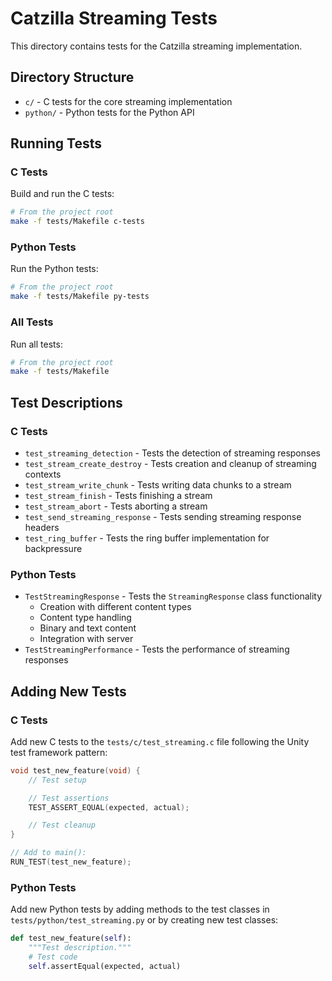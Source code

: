 # Catzilla Streaming Tests

This directory contains tests for the Catzilla streaming implementation.

## Directory Structure

- `c/` - C tests for the core streaming implementation
- `python/` - Python tests for the Python API

## Running Tests

### C Tests

Build and run the C tests:

```bash
# From the project root
make -f tests/Makefile c-tests
```

### Python Tests

Run the Python tests:

```bash
# From the project root
make -f tests/Makefile py-tests
```

### All Tests

Run all tests:

```bash
# From the project root
make -f tests/Makefile
```

## Test Descriptions

### C Tests

- `test_streaming_detection` - Tests the detection of streaming responses
- `test_stream_create_destroy` - Tests creation and cleanup of streaming contexts
- `test_stream_write_chunk` - Tests writing data chunks to a stream
- `test_stream_finish` - Tests finishing a stream
- `test_stream_abort` - Tests aborting a stream
- `test_send_streaming_response` - Tests sending streaming response headers
- `test_ring_buffer` - Tests the ring buffer implementation for backpressure

### Python Tests

- `TestStreamingResponse` - Tests the `StreamingResponse` class functionality
  - Creation with different content types
  - Content type handling
  - Binary and text content
  - Integration with server
- `TestStreamingPerformance` - Tests the performance of streaming responses

## Adding New Tests

### C Tests

Add new C tests to the `tests/c/test_streaming.c` file following the Unity test framework pattern:

```c
void test_new_feature(void) {
    // Test setup

    // Test assertions
    TEST_ASSERT_EQUAL(expected, actual);

    // Test cleanup
}

// Add to main():
RUN_TEST(test_new_feature);
```

### Python Tests

Add new Python tests by adding methods to the test classes in `tests/python/test_streaming.py` or by creating new test classes:

```python
def test_new_feature(self):
    """Test description."""
    # Test code
    self.assertEqual(expected, actual)
```
